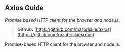## Axios Guide
*Promise based HTTP client for the browser and node.js.*

> **Github:** [https://github.com/mzabriskie/axios](https://github.com/mzabriskie/axios)

Promise-based HTTP client for the browser and node.js.
